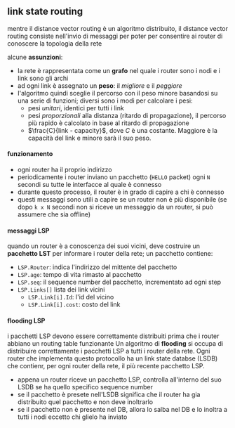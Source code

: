 ## link state routing
mentre il distance vector routing è un algoritmo distribuito, il distance vector routing consiste nell'invio di messaggi per poter per consentire ai router di conoscere la topologia della rete

alcune **assunzioni**:
- la rete è rappresentata come un **grafo** nel quale i router sono i nodi e i link sono gli archi
- ad ogni link è assegnato un **peso**: il *migliore* e il *peggiore*
- l'algoritmo quindi sceglie il percorso con il peso minore basandosi su una serie di funzioni; diversi sono i modi per calcolare i pesi:
  - pesi *unitari*, identici per tutti i link
  - pesi *proporzionali* alla distanza (ritardo di propagazione), il percorso più rapido è calcolato in base al ritardo di propagazione
  - $\frac{C}{link - capacity}$, dove $C$ è una costante. Maggiore è la capacità del link e minore sarà il suo peso.

#### funzionamento
- ogni router ha il proprio indirizzo
- periodicamente i router inviano un pacchetto (`HELLO` packet) ogni `N` secondi su tutte le interfacce al quale è connesso
- durante questo processo, il router è in grado di capire a chi è connesso
- questi messaggi sono utili a capire se un router non è più disponibile (se dopo `k x N` secondi non si riceve un messaggio da un router, si può assumere che sia offline)

#### messaggi LSP
quando un router è a conoscenza dei suoi vicini, deve costruire un **pacchetto LST** per informare i router della rete; un pacchetto contiene:
- `LSP.Router`: indica l'indirizzo del mittente del pacchetto
- `LSP.age`: tempo di vita rimasto al pacchetto
- `LSP.seq`: il sequence number del pacchetto, incrementato ad ogni step
- `LSP.Links[]` lista dei link vicini
  - `LSP.Link[i].Id`: l'id del vicino
  - `LSP.Link[i].cost`: costo del link

#### flooding LSP
i pacchetti LSP devono essere correttamente distribuiti prima che i router abbiano un routing table funzionante
Un algoritmo di **flooding** si occupa di distribuire correttamente i pacchetti LSP a tutti i router della rete.
Ogni router che implementa questo protocollo ha un link state databse (LSDB) che contienr, per ogni router della rete, il più recente pacchetto LSP.
- appena un router riceve un pacchetto LSP, controlla all'interno del suo LSDB se ha quello specifico sequence number
- se il pacchetto è presete nell'LSDB significa che il router ha gia distribuito quel pacchetto e non deve inoltrarlo
- se il pacchetto non è presente nel DB, allora lo salba nel DB e lo inoltra a tutti i nodi eccetto chi glielo ha inviato